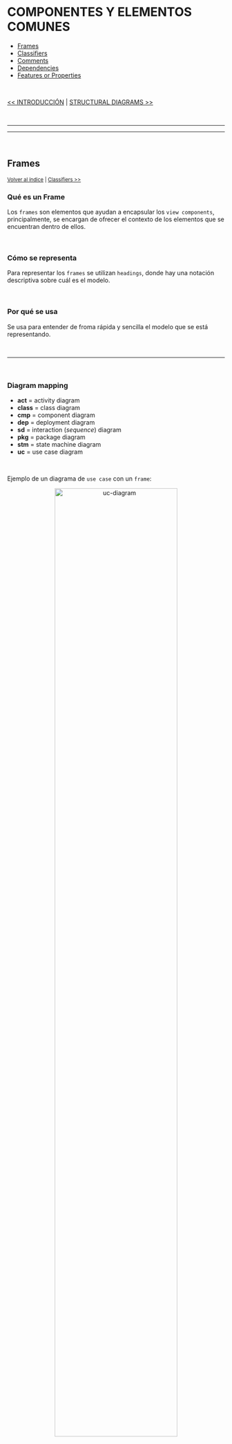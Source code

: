 # COMPONENTES Y ELEMENTOS COMUNES

<div id="indice"></div>

* [Frames](#frames)
* [Classifiers](#classifiers)
* [Comments](#comments)
* [Dependencies](#dependencies)
* [Features or Properties](#features-or-properties)

<br>

[<< INTRODUCCIÓN](./00_intro.md#introducción-a-uml) | [STRUCTURAL DIAGRAMS >>](./02_structuralDiagrams.md#structural-diagrams)

<br><hr>
<hr><br>


## Frames

<sub>[Volver al índice](#indice) | [Classifiers >>](#classifiers)</sub>

### Qué es un Frame

Los `frames` son elementos que ayudan a encapsular los `view components`, principalmente, se encargan de ofrecer el contexto de los elementos que se encuentran dentro de ellos.


<br>


### Cómo se representa

Para representar los `frames` se utilizan `headings`, donde hay una notación descriptiva sobre cuál es el modelo.


<br>


### Por qué se usa

Se usa para entender de froma rápida y sencilla el modelo que se está representando.


<br><hr><br>


### Diagram mapping

* **act** = activity diagram
* **class** = class diagram
* **cmp** = component diagram
* **dep** = deployment diagram
* **sd** = interaction (*sequence*) diagram
* **pkg** = package diagram
* **stm** = state machine diagram
* **uc** = use case diagram

<br>

Ejemplo de un diagrama de `use case` con un `frame`:

<div align="center">

![uc-diagram](./media/basics/uc-diagram.png)

</div>

<br>

Sabemos que se trata de ese tipo de diagrama debido a la notación que se encuentra en la esquina superior izquierda de la imagen, donde además, hay un pequeño `heading` descriptivo.


<br><hr>
<hr><br>


## Classifiers

<sub>[<< Frames](#frames) | [Volver al índice](#indice) | [Stereotypes >>](#stereotypes)</sub>

### Qué es un Classifier

Nos permiten identificar los componentes. Son bastante abstractos, donde se clasifican los componentes.


<br><hr><br>


### Usado por

Son usados por prácticamente todos los elementos de UML:

* **Class**
* **Interface**
* **Association**
* **Data Type**
* **Actor**
* **Use Case**
* **Artifact**
* **Component**
* **Signal**

<br>

Ejemplo de un diagrama de `use case` con un `classifier`:

<div align="center">

![uc-diagram](./media/structural-diagrams/class-diagram.png)

</div>

<br>

En este caso, el `Topic` es el nombre del `classifier`, que es de una clase.


<br><hr>
<hr><br>


## Comments

<sub>[<< Stereotypes](#stereotypes) | [Volver al índice](#indice) | [Dependencies >>](#dependencies)</sub>

También conocidos como `notes`, son elementos que nos permiten agregar información adicional a los diagramas. Se pueden agregar en cualquier parte del diagrama, y se pueden agregar varios.


<br>


### Cómo se representa

Se representan con un rectángulo con una línea punteada.


<br>


### Por qué se usa

Se usa para agregar información adicional a los diagramas.


<br><hr><br>


### Ejemplo de comentarios

Si volvemos a usar la imagen vista en el apartado de [classifiers](#usado-por), veremos que hay varios `comments` que nos permiten agregar información adicional a los diagramas.

Los comentarios, como ya hemos mencionado, son esos rectángulos con una línea punteada, y se pueden agregar varios.

<div align="center">

![uc-diagram](./media/structural-diagrams/class-diagram.png)

</div>

<br>


<br><hr>
<hr><br>


## Dependencies

<sub>[<< Comments](#comments) | [Volver al índice](#indice) | [Features or Properties >>](#features-or-properties)</sub>

### Qué es una Dependency

Sirven para explicar cómo de necesario es un elemento para otro. Son muy útiles para explicar la relación entre los elementos.


<br>


### Cómo se representa

Se representan con una línea punteada con una flecha.


<br>


### Por qué se usa

Se usa para explicar la relación entre los elementos. Ayudan a prevenir errores.


<br><hr><br>


### Ejemplo de dependencias

En esta imagen se ve que hay una dependencia llamada `SongRequest` y que necesita de `SpotifyAPI` para funcionar.

Si se elimina `SpotifyAPI`, `SongRequest` dejará de funcionar.

<div align="center">

![uc-diagram](./media/basics/dependency-diagram.png)

</div>

<br>


<br><hr>
<hr><br>


## Features or Properties

<sub>[<< Dependencies](#dependencies) | [Volver al índice](#indice)</sub>

### Qué es una Feature o Property

Son elementos que nos permiten agregar información adicional a los elementos.

Ayudan a describir los elementos. Siguen una sintaxis específica (*naming convention*).

<div align="center">

![feature-diagram](./media/basics/features-diagram.png)

</div>

<br>


<br><hr>
<hr><br>

[<< INTRODUCCIÓN](./00_intro.md#introducción-a-uml) | [STRUCTURAL DIAGRAMS >>](./02_structuralDiagrams.md#structural-diagrams)

<style>
    /* formatear cualquier imagen que en el 'alt' tenga el valor
    de '-diagram' */
    img[alt$="-diagram"] {
        width: 75%;
        max-width: 600px;
    }
</style>